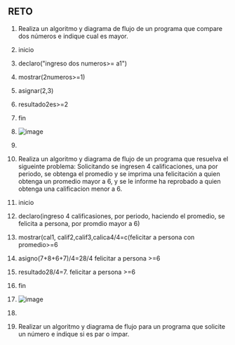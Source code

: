 ## RETO
1. Realiza un algoritmo y diagrama de flujo de un programa que compare dos números e indique cual es mayor.
2. inicio
3. declaro("ingreso dos numeros>= a1")
4. mostrar(2numeros>=1)
5. asignar(2,3)
6. resultado2es>=2
7. fin
8. ![image](https://user-images.githubusercontent.com/101481278/160728044-aff185f5-1f4b-48e7-b1fb-3c066f0384af.png)


8. 
9. Realiza un algoritmo y diagrama de flujo de un programa que resuelva el sigueinte problema: Solicitando se ingresen 4 calificaciones, una por periodo, se obtenga el promedio y se imprima una felicitación a quien obtenga un promedio mayor a 6, y se le informe ha reprobado a quien obtenga una calificacion menor a 6.
10. inicio
11. declaro(ingreso 4 calificasiones, por periodo, haciendo el promedio, se felicita a persona, por promdio mayor a 6)
12. mostrar(cal1, calif2,calif3,calica4/4=c(felicitar a persona con promedio>=6
13. asigno(7+8+6+7)/4=28/4 felicitar a persona >=6
14. resultado28/4=7. felicitar a persona >=6
15. fin
16. ![image](https://user-images.githubusercontent.com/101481278/160728076-5125ca05-721a-432c-88e1-4a67c38f7a84.png)


17. 
18. Realizar un algoritmo y diagrama de flujo para un programa que solicite un número e indique si es par o impar.
